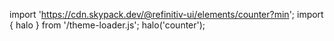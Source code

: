 <!--
type: template
name: counter
-->

import 'https://cdn.skypack.dev/@refinitiv-ui/elements/counter?min';
import { halo } from '/theme-loader.js';
halo('counter');